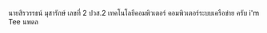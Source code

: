 นายสิรวรรธน์ มุสารักษ์ เลขที่ 2 ปวส.2 เทคโนโลยีคอมพิวเตอร์ คอมพิวเตอร์ระบบเครือข่าย ครับ
i'm Tee
นพดล
